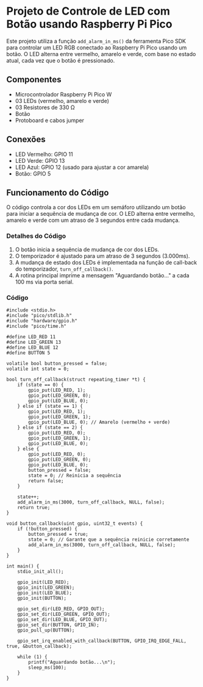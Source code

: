 # Projeto de Controle de LED com Botão usando Raspberry Pi Pico

Este projeto utiliza a função `add_alarm_in_ms()` da ferramenta Pico SDK para controlar um LED RGB conectado ao Raspberry Pi Pico usando um botão. O LED alterna entre vermelho, amarelo e verde, com base no estado atual, cada vez que o botão é pressionado.

## Componentes

- Microcontrolador Raspberry Pi Pico W
- 03 LEDs (vermelho, amarelo e verde)
- 03 Resistores de 330 Ω
- Botão
- Protoboard e cabos jumper

## Conexões

- LED Vermelho: GPIO 11
- LED Verde: GPIO 13
- LED Azul: GPIO 12 (usado para ajustar a cor amarela)
- Botão: GPIO 5

## Funcionamento do Código

O código controla a cor dos LEDs em um semáforo utilizando um botão para iniciar a sequência de mudança de cor. O LED alterna entre vermelho, amarelo e verde com um atraso de 3 segundos entre cada mudança.

### Detalhes do Código

1. O botão inicia a sequência de mudança de cor dos LEDs.
2. O temporizador é ajustado para um atraso de 3 segundos (3.000ms).
3. A mudança de estado dos LEDs é implementada na função de call-back do temporizador, `turn_off_callback()`.
4. A rotina principal imprime a mensagem "Aguardando botão..." a cada 100 ms via porta serial.

### Código


    #include <stdio.h>
    #include "pico/stdlib.h"
    #include "hardware/gpio.h"
    #include "pico/time.h"
    
    #define LED_RED 11
    #define LED_GREEN 13
    #define LED_BLUE 12
    #define BUTTON 5
    
    volatile bool button_pressed = false;
    volatile int state = 0;
    
    bool turn_off_callback(struct repeating_timer *t) {
        if (state == 0) {
            gpio_put(LED_RED, 1);
            gpio_put(LED_GREEN, 0);
            gpio_put(LED_BLUE, 0);
        } else if (state == 1) {
            gpio_put(LED_RED, 1);
            gpio_put(LED_GREEN, 1);
            gpio_put(LED_BLUE, 0); // Amarelo (vermelho + verde)
        } else if (state == 2) {
            gpio_put(LED_RED, 0);
            gpio_put(LED_GREEN, 1);
            gpio_put(LED_BLUE, 0);
        } else {
            gpio_put(LED_RED, 0);
            gpio_put(LED_GREEN, 0);
            gpio_put(LED_BLUE, 0);
            button_pressed = false;
            state = 0; // Reinicia a sequência
            return false;
        }
        
        state++;
        add_alarm_in_ms(3000, turn_off_callback, NULL, false);
        return true;
    }
    
    void button_callback(uint gpio, uint32_t events) {
        if (!button_pressed) {
            button_pressed = true;
            state = 0; // Garante que a sequência reinicie corretamente
            add_alarm_in_ms(3000, turn_off_callback, NULL, false);
        }
    }
    
    int main() {
        stdio_init_all();
        
        gpio_init(LED_RED);
        gpio_init(LED_GREEN);
        gpio_init(LED_BLUE);
        gpio_init(BUTTON);
        
        gpio_set_dir(LED_RED, GPIO_OUT);
        gpio_set_dir(LED_GREEN, GPIO_OUT);
        gpio_set_dir(LED_BLUE, GPIO_OUT);
        gpio_set_dir(BUTTON, GPIO_IN);
        gpio_pull_up(BUTTON);
        
        gpio_set_irq_enabled_with_callback(BUTTON, GPIO_IRQ_EDGE_FALL, true, &button_callback);
        
        while (1) {
            printf("Aguardando botão...\n");
            sleep_ms(100);
        }
    }
